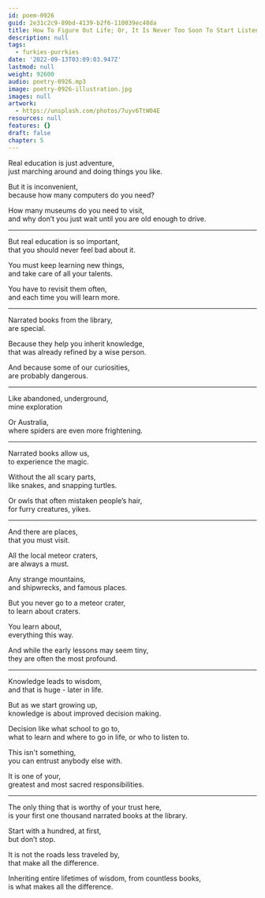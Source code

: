 ```yaml
---
id: poem-0926
guid: 2e31c2c9-89bd-4139-b2f6-110039ec48da
title: How To Figure Out Life; Or, It Is Never Too Soon To Start Listening To Books
description: null
tags:
  - furkies-purrkies
date: '2022-09-13T03:09:03.947Z'
lastmod: null
weight: 92600
audio: poetry-0926.mp3
image: poetry-0926-illustration.jpg
images: null
artwork:
  - https://unsplash.com/photos/7uyv6TtW04E
resources: null
features: {}
draft: false
chapter: 5
---
```


Real education is just adventure,\
just marching around and doing things you like.

But it is inconvenient,\
because how many computers do you need?

How many museums do you need to visit,\
and why don’t you just wait until you are old enough to drive.

---

But real education is so important,\
that you should never feel bad about it.

You must keep learning new things,\
and take care of all your talents.

You have to revisit them often,\
and each time you will learn more.

---

Narrated books from the library,\
are special.

Because they help you inherit knowledge,\
that was already refined by a wise person.

And because some of our curiosities,\
are probably dangerous.

---

Like abandoned, underground,\
mine exploration

Or Australia,\
where spiders are even more frightening.

---

Narrated books allow us,\
to experience the magic.

Without the all scary parts,\
like snakes, and snapping turtles.

Or owls that often mistaken people’s hair,\
for furry creatures, yikes.

---

And there are places,\
that you must visit.

All the local meteor craters,\
are always a must.

Any strange mountains,\
and shipwrecks, and famous places.

But you never go to a meteor crater,\
to learn about craters.

You learn about,\
everything this way.

And while the early lessons may seem tiny,\
they are often the most profound.

---

Knowledge leads to wisdom,\
and that is huge - later in life.

But as we start growing up,\
knowledge is about improved decision making.

Decision like what school to go to,\
what to learn and where to go in life, or who to listen to.

This isn't something,\
you can entrust anybody else with.

It is one of your,\
greatest and most sacred responsibilities.

---

The only thing that is worthy of your trust here,\
is your first one thousand narrated books at the library.

Start with a hundred, at first,\
but don’t stop.

It is not the roads less traveled by,\
that make all the difference.

Inheriting entire lifetimes of wisdom, from countless books,\
is what makes all the difference.
